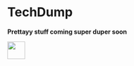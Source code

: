 # TechDump

<strong>Prettayy stuff coming super duper soon</strong>

<img height="40" src="https://raw.githubusercontent.com/innng/innng/master/assets/kyubey.gif"/>
